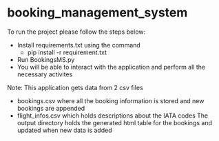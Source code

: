 # booking_management_system

To run the project please follow the steps below:
- Install requirements.txt using the command
    - pip install -r requirement.txt
- Run BookingsMS.py
- You will be able to interact with the application and perform all the necessary activites

Note:
This application gets data from 2 csv files
- bookings.csv where all the booking information is stored and new bookings are appended
- flight_infos.csv which holds descriptions about the IATA codes
The output directory holds the generated html table for the bookings and updated when new data is added
